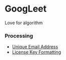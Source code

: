 # GoogLeet
Love for algorithm

### Processing
* [Unique Email Address](src/main/java/googleet/process/UniqueEmailAddress.java)
* [License Key Formatting](src/main/java/googleet/process/LicenseKeyFormatting.java)

